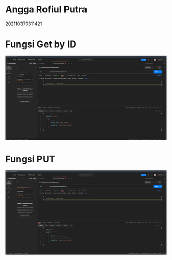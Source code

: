 <h1>Angga Rofiul Putra</h1>
<p>202110370311421</p>
<h1>Fungsi Get by ID</h1>
<img src="getByID.png"/>
<h1>Fungsi PUT</h1>
<img src="getByID.png"/>
